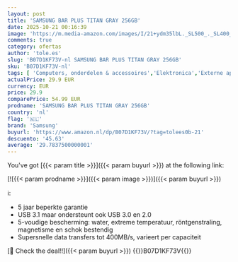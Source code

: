 ```yaml
---
layout: post
title: 'SAMSUNG BAR PLUS TITAN GRAY 256GB'
date: 2025-10-21 00:16:39
image: 'https://m.media-amazon.com/images/I/21+ydm35lbL._SL500_._SL400_.jpg'
comments: true
category: ofertas
author: 'tole.es'
slug: 'B07D1KF73V-nl SAMSUNG BAR PLUS TITAN GRAY 256GB'
sku: 'B07D1KF73V-nl'
tags: [ 'Computers, onderdelen & accessoires','Elektronica','Externe apparaten & dataopslag','Gegevensopslag','USB-flashstations','samsung','🇳🇱', ]
actualPrice: 29.9 EUR
currency: EUR
price: 29.9
comparePrice: 54.99 EUR
prodname: 'SAMSUNG BAR PLUS TITAN GRAY 256GB'
country: 'nl'
flag: '🇳🇱'
brand: 'Samsung'
buyurl: 'https://www.amazon.nl/dp/B07D1KF73V/?tag=tolees0b-21'
descuento: '45.63'
average: '29.7837500000001'
---
```


You've got [{{< param title >}}]({{< param buyurl >}}) at the following link:

[![{{< param prodname >}}]({{< param image >}})]({{< param buyurl >}})

ℹ️:

- 5 jaar beperkte garantie
- USB 3.1 maar ondersteunt ook USB 3.0 en 2.0
- 5-voudige bescherming: water, extreme temperatuur, röntgenstraling, magnetisme en schok bestendig
- Supersnelle data transfers tot 400MB/s, varieert per capaciteit

[🛒 Check the deal!!]({{< param buyurl >}})
{{<world>}}B07D1KF73V{{</world>}}
